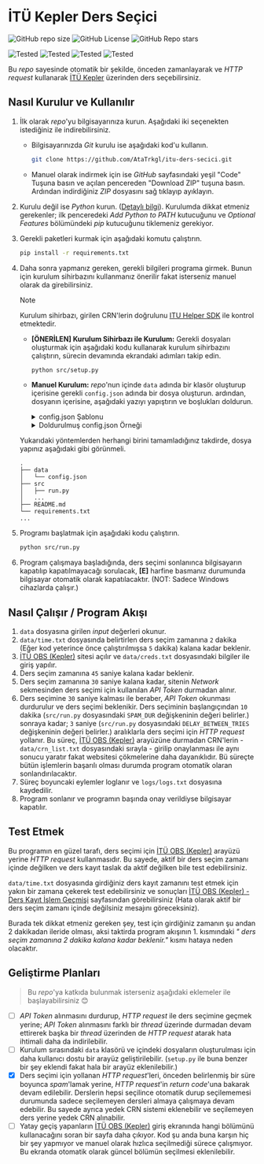 # **İTÜ Kepler Ders Seçici**

![GitHub repo size](https://img.shields.io/github/repo-size/AtaTrkgl/itu-ders-secici)
![GitHub License](https://img.shields.io/github/license/AtaTrkgl/itu-ders-secici)
![GitHub Repo stars](https://img.shields.io/github/stars/AtaTrkgl/itu-ders-secici?style=flat)

![Tested](https://img.shields.io/badge/tested-2024%2F2025%20Bahar%20Dönemi-green)
![Tested](https://img.shields.io/badge/tested-2024%2F2025%20Güz%20Dönemi-green)
![Tested](https://img.shields.io/badge/tested-2023%2F2024%20Yaz%20Dönemi-green)
![Tested](https://img.shields.io/badge/tested-2023%2F2024%20Bahar%20Dönemi-green)

Bu _repo_ sayesinde otomatik bir şekilde, önceden zamanlayarak ve _HTTP request_ kullanarak [İTÜ Kepler](https://obs.itu.edu.tr/ogrenci/) üzerinden ders seçebilirsiniz.

## Nasıl Kurulur ve Kullanılır

1. İlk olarak _repo_'yu bilgisayarınıza kurun. Aşağıdaki iki seçenekten istediğiniz ile indirebilirsiniz.
   - Bilgisayarınızda _Git_ kurulu ise aşağıdaki kod'u kullanın.

      ```bash
      git clone https://github.com/AtaTrkgl/itu-ders-secici.git
      ```

   - Manuel olarak indirmek için ise _GitHub_ sayfasındaki yeşil "Code" Tuşuna basın ve açılan pencereden "Download ZIP" tuşuna basın. Ardından indirdiğiniz _ZIP_ dosyasını sağ tıklayıp ayıklayın.
2. Kurulu değil ise _Python_ kurun. ([Detaylı bilgi](https://www.python.org/downloads/)). Kurulumda dikkat etmeniz gerekenler; ilk penceredeki _Add Python to PATH_ kutucuğunu ve _Optional Features_ bölümündeki _pip_ kutucuğunu tiklemeniz gerekiyor.
3. Gerekli paketleri kurmak için aşağıdaki komutu çalıştırın.  

   ```bash
   pip install -r requirements.txt
   ```

4. Daha sonra yapmanız gereken, gerekli bilgileri programa girmek. Bunun için kurulum sihirbazını kullanmanız önerilir fakat isterseniz manuel olarak da girebilirsiniz.
   > [!NOTE]
   > Kurulum sihirbazı, girilen CRN'lerin doğrulunu [ITU Helper SDK](https://github.com/itu-helper/sdk) ile kontrol etmektedir.

   - **[ÖNERİLEN] Kurulum Sihirbazı ile Kurulum:** Gerekli dosyaları oluşturmak için aşağıdaki kodu kullanarak kurulum sihirbazını çalıştırın, sürecin devamında ekrandaki adımları takip edin.

      ```bash
      python src/setup.py
      ```

   - **Manuel Kurulum:** _repo_'nun içinde `data` adında bir klasör oluşturup içerisine gerekli `config.json` adında bir dosya oluşturun. ardından, dosyanın içerisine, aşağıdaki yazıyı yapıştırın ve boşlukları doldurun.

      <details>
         <summary>config.json Şablonu</summary>

      ```json
      {
         "account":
         {
            "username": "{İTÜ KULLANICI ADINIZ}",
            "password": "{İTÜ ŞİFRENİZ}"
         },
         "time":
         {
            "year": {DERS SEÇİM ZAMANI - YIL},
            "month": {DERS SEÇİM ZAMANI - AY},
            "day": {DERS SEÇİM ZAMANI - GÜN},
            "hour": {DERS SEÇİM ZAMANI - SAAT},
            "minute": {DERS SEÇİM ZAMANI - DAKİKA}
         },
         "courses":
         {
            "crn": [{ALINACAK CRN'ler, virgülle ayırılmış şekilde}],
            "scrn": [{BIRAKILACAK CRN'ler, virgülle ayırılmış şekilde}]
         }
      }  
      ```
      </details>

      <details>
         <summary>Doldurulmuş config.json Örneği</summary>

      İsmail Koyuncu (<koyuncu@itu.edu.tr>) için, 10 Şubat 2025, 14:00 tarihinde, _21340_, _21311_ ve _21332_ CRN'li dersleri alıp, hiç bir dersi bırakmayacak `config.json` örneği:

      ```json
      {
         "account":
         {
            "username": "koyuncu",
            "password": "cokGucluSifre123"
         },
         "time":
         {
            "year": 2025,
            "month": 2,
            "day": 10,
            "hour": 14,
            "minute": 0
         },
         "courses":
         {
            "crn": [21340, 21311, 21332],
            "scrn": []
         }
      }  
      ```

      </details>

   Yukarıdaki yöntemlerden herhangi birini tamamladığınız takdirde, dosya yapınız aşağıdaki gibi görünmeli.

   ```text
   .
   ├── data
   │   └── config.json
   ├── src
   │   ├── run.py
   │   ...
   ├── README.md
   └── requirements.txt
   ...
   ```

5. Programı başlatmak için aşağıdaki kodu çalıştırın.

   ```bash
   python src/run.py
   ```

6. Program çalışmaya başladığında, ders seçimi sonlanınca bilgisayarın kapatılıp kapatılmayacağı sorulacak, **\[E\]** harfine basmanız durumunda bilgisayar otomatik olarak kapatılacaktır. (NOT: Sadece Windows cihazlarda çalışır.)

## Nasıl Çalışır / Program Akışı

1. `data` dosyasına girilen _input_ değerleri okunur.
2. `data/time.txt` dosyasında belirtirlen ders seçim zamanına `2` dakika (Eğer kod yeterince önce çalıştırılmışsa `5` dakika) kalana kadar beklenir.
3. [İTÜ OBS (Kepler)](https://obs.itu.edu.tr/ogrenci/) sitesi açılır ve `data/creds.txt` dosyasındaki bilgiler ile giriş yapılır.
4. Ders seçim zamanına `45` saniye kalana kadar beklenir.
5. Ders seçim zamanına `30` saniye kalana kadar, sitenin _Network_ sekmesinden ders seçimi için kullanılan _API Token_ durmadan alınır.
6. Ders seçimine `30` saniye kalması ile beraber, _API Token_ okunması durdurulur ve ders seçimi beklenikir. Ders seçiminin başlangıçından `10` dakika (`src/run.py` dosyasındaki `SPAM_DUR` değişkeninin değeri belirler.) sonraya kadar; `3` saniye (`src/run.py` dosyasındaki `DELAY_BETWEEN_TRIES` değişkeninin değeri belirler.) aralıklarla ders seçimi için _HTTP request_ yollanır. Bu süreç, [İTÜ OBS (Kepler)](https://obs.itu.edu.tr/ogrenci/) arayüzüne durmadan CRN'lerin - `data/crn_list.txt` dosyasındaki sırayla - girilip onaylanması ile aynı sonucu yaratır fakat websitesi çökmelerine daha dayanıklıdır. Bü süreçte bütün işlemlerin başarılı olması durumda program otomatik olaran sonlandırılacaktır.
7. Süreç boyuncaki eylemler loglanır ve `logs/logs.txt` dosyasına kaydedilir.
8. Program sonlanır ve programın başında onay verildiyse bilgisayar kapatılır.

## Test Etmek

Bu programın en güzel tarafı, ders seçimi için [İTÜ OBS (Kepler)](https://obs.itu.edu.tr/ogrenci/) arayüzü yerine _HTTP request_ kullanmasıdır. Bu sayede, aktif bir ders seçim zamanı içinde değilken ve ders kayıt taslak da aktif değilken bile test edebilirsiniz.

`data/time.txt` dosyasında girdiğiniz ders kayıt zamanını test etmek için yakın bir zamana çekerek test edebilirsiniz ve sonuçları [İTÜ OBS (Kepler) - Ders Kayıt İşlem Geçmişi](https://obs.itu.edu.tr/ogrenci/DersKayitIslemleri/DersKayitIslemGecmisi) sayfasından görebilirsiniz (Hata olarak aktif bir ders seçim zamanı içinde değilsiniz mesajını göreceksiniz).

Burada tek dikkat etmeniz gereken şey, test için girdiğiniz zamanın şu andan 2 dakikadan ileride olması, aksi taktirda program akışının 1. kısmındaki _" ders seçim zamanına 2 dakika kalana kadar beklenir."_ kısmı hataya neden olacaktır.

## Geliştirme Planları

> Bu _repo_'ya katkıda bulunmak isterseniz aşağıdaki eklemeler ile başlayabilirsiniz 😊

- [ ] _API Token_ alınmasını durdurup, _HTTP request_ ile ders seçimine geçmek yerine; _API Token_ alınmasını farklı bir _thread_ üzerinde durmadan devam ettirerek başka bir _thread_ üzerinden de _HTTP request_ atarak hata ihtimali daha da indirilebilir.
- [ ] Kurulum sırasındaki `data` klasörü ve içindeki dosyaların oluşturulması için daha kullanıcı dostu bir arayüz geliştirilebilir. (`setup.py` ile buna benzer bir şey eklendi fakat hala bir arayüz eklenilebilir.)
- [x] Ders seçimi için yollanan _HTTP request_'leri, önceden belirlenmiş bir süre boyunca _spam_'lamak yerine, _HTTP request_'in _return code_'una bakarak devam edilebilir. Derslerin hepsi seçilince otomatik durup seçilememesi durumunda sadece seçilemeyen dersleri almaya çalışmaya devam edebilir. Bu sayede ayrıca yedek CRN sistemi eklenebilir ve seçilemeyen ders yerine yedek CRN alınabilir.
- [ ] Yatay geçiş yapanların [İTÜ OBS (Kepler)](https://obs.itu.edu.tr/ogrenci/) giriş ekranında hangi bölümünü kullanacağını soran bir sayfa daha çıkıyor. Kod şu anda buna karşın hiç bir şey yapmıyor ve manuel olarak hızlıca seçilmediği sürece çalışmıyor. Bu ekranda otomatik olarak güncel bölümün seçilmesi eklenilebilir.
